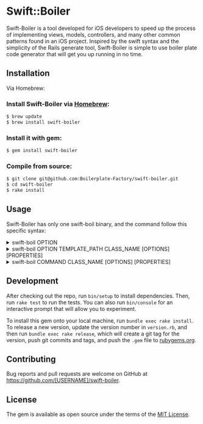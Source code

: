 # Swift::Boiler

Swift-Boiler is a tool developed for iOS developers to speed up the process of implementing views, models, controllers, and many other common patterns found in an iOS project. Inspired by the swift syntax and the simplicity of the Rails generate tool, Swift-Boiler is simple to use boiler plate code generator that will get you up running in no time.

## Installation

Via Homebrew:

### Install Swift-Boiler via [Homebrew](http://brew.sh):

```sh
$ brew update
$ brew install swift-boiler
```

### Install it with gem:

```sh
$ gem install swift-boiler
```

### Compile from source:

```sh
$ git clone git@github.com:Boilerplate-Factory/swift-boiler.git
$ cd swift-boiler
$ rake install
```

## Usage

Swift-Boiler has only one swift-boil binary, and the command follow this specific syntax:
<details>
<summary>swift-boil OPTION</summary>
```sh
$ swift-boil --help
```
</details>

<details>
<summary>swift-boil OPTION TEMPLATE_PATH CLASS_NAME [OPTIONS] [PROPERTIES]</summary>
```sh
$ swift-boil -t /Desktop/mytemplate.mustache MyView label:UILabel
$ swift-boil -t /Desktop/mytemplate.mustache MyView -d label:UILabel
```
</details>

<details>
<summary>swift-boil COMMAND CLASS_NAME [OPTIONS] [PROPERTIES]</summary>
```sh
$ swift-boil view MyView label:UILabel 
$ swift-boil view MyView -d label:UILabel
```
</details>

## Development

After checking out the repo, run `bin/setup` to install dependencies. Then, run `rake test` to run the tests. You can also run `bin/console` for an interactive prompt that will allow you to experiment.

To install this gem onto your local machine, run `bundle exec rake install`. To release a new version, update the version number in `version.rb`, and then run `bundle exec rake release`, which will create a git tag for the version, push git commits and tags, and push the `.gem` file to [rubygems.org](https://rubygems.org).

## Contributing

Bug reports and pull requests are welcome on GitHub at https://github.com/[USERNAME]/swift-boiler.


## License

The gem is available as open source under the terms of the [MIT License](http://opensource.org/licenses/MIT).

